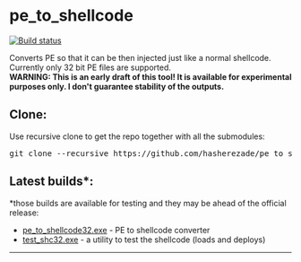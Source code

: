 # pe_to_shellcode
[![Build status](https://ci.appveyor.com/api/projects/status/w3dy81u0k3up7459?svg=true)](https://ci.appveyor.com/project/hasherezade/pe-to-shellcode)

Converts PE so that it can be then injected just like a normal shellcode.<br/>
Currently only 32 bit PE files are supported.<br/>
<b>WARNING: This is an early draft of this tool! It is available for experimental purposes only. I don't guarantee stability of the outputs.</b>

Clone:
-
Use recursive clone to get the repo together with all the submodules:
<pre>
git clone --recursive https://github.com/hasherezade/pe_to_shellcode.git
</pre>
Latest builds*:
-
*those builds are available for testing and they may be ahead of the official release:
+ [pe_to_shellcode32.exe](https://goo.gl/LfJaVZ) - PE to shellcode converter
+ [test_shc32.exe](https://goo.gl/xi3fzQ) - a utility to test the shellcode (loads and deploys)
<hr/>
